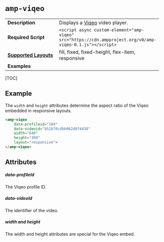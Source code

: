 <!---
Copyright 2016 The AMP HTML Authors. All Rights Reserved.

Licensed under the Apache License, Version 2.0 (the "License");
you may not use this file except in compliance with the License.
You may obtain a copy of the License at

      http://www.apache.org/licenses/LICENSE-2.0

Unless required by applicable law or agreed to in writing, software
distributed under the License is distributed on an "AS-IS" BASIS,
WITHOUT WARRANTIES OR CONDITIONS OF ANY KIND, either express or implied.
See the License for the specific language governing permissions and
limitations under the License.
-->

# <a name="amp-viqeo"></a> `amp-viqeo`

<table>
  <tr>
    <td width="40%"><strong>Description</strong></td>
    <td>Displays a <a href="https://viqeo.tv/">Viqeo</a> video player.</td>
  </tr>
  <tr>
    <td width="40%"><strong>Required Script</strong></td>
    <td><code>&lt;script async custom-element="amp-viqeo" src="https://cdn.ampproject.org/v0/amp-viqeo-0.1.js">&lt;/script></code></td>
  </tr>
  <tr>
    <td class="col-fourty"><strong><a href="https://www.ampproject.org/docs/guides/responsive/control_layout.html">Supported Layouts</a></strong></td>
    <td>fill, fixed, fixed-height, flex-item, responsive</td>
  </tr>
  <tr>
    <td class="col-fourty"><strong>Examples</strong></td>
    <td>
    </ul>
    </td>
  </tr>
</table>

[TOC]

## Example

The `width` and `height` attributes determine the aspect ratio of the Viqeo embedded in responsive layouts.

```html
<amp-viqeo
    data-profileid="184"
    data-videoid="b51b70cdbb06248f4438"
    width="640"
    height="360"
    layout="responsive">
</amp-viqeo>
```

## Attributes

##### data-profileId

The Viqeo profile ID.

##### data-videoId

The identifier of the video.

##### width and height

The width and height attributes are special for the Viqeo embed.
